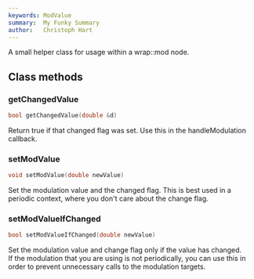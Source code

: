 ```yaml
---
keywords: ModValue
summary:  My Funky Summary
author:   Christoph Hart
---
```


A small helper class for usage within a wrap::mod node.   

## Class methods

### getChangedValue

```cpp
bool getChangedValue(double &d)
```

Return true if that changed flag was set. Use this in the handleModulation callback.   

### setModValue

```cpp
void setModValue(double newValue)
```

Set the modulation value and the changed flag. This is best used in a periodic context, where you don't care about the change flag.   

### setModValueIfChanged

```cpp
bool setModValueIfChanged(double newValue)
```

Set the modulation value and change flag only if the value has changed.  
If the modulation that you are using is not periodically, you can use this in order to prevent unnecessary calls to the modulation targets.   

